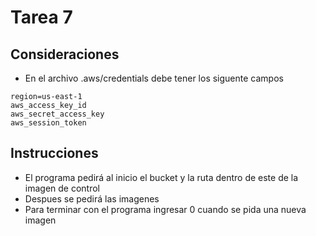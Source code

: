 # Tarea 7
## Consideraciones
* En el archivo .aws/credentials debe tener los siguente campos
```
region=us-east-1
aws_access_key_id
aws_secret_access_key
aws_session_token
```
## Instrucciones

* El programa pedirá al inicio el bucket y la ruta dentro de este de la imagen de control
* Despues se pedirá las imagenes 
* Para terminar con el programa ingresar 0 cuando se pida una nueva imagen



